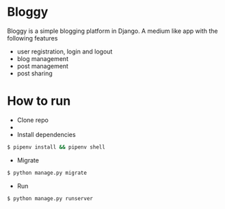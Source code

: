 # Bloggy

Bloggy is a simple blogging platform in Django. A medium like app with 
the following features

* user registration, login and logout
* blog management
* post management
* post sharing


# How to run

* Clone repo
* 
* Install dependencies
  
```bash
$ pipenv install && pipenv shell
```

* Migrate

```bash
$ python manage.py migrate
```

* Run
  
```bash
$ python manage.py runserver
```